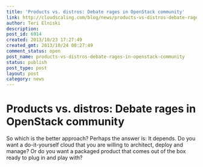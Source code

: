 ```yaml
---
title: 'Products vs. distros: Debate rages in OpenStack community'
link: http://cloudscaling.com/blog/news/products-vs-distros-debate-rages-in-openstack-community/
author: Teri Elniski
description: 
post_id: 6914
created: 2013/10/23 17:27:49
created_gmt: 2013/10/24 00:27:49
comment_status: open
post_name: products-vs-distros-debate-rages-in-openstack-community
status: publish
post_type: post
layout: post
category: news
---
```


# Products vs. distros: Debate rages in OpenStack community

So which is the better approach? Perhaps the answer is: It depends. Do you want a do-it-yourself cloud that you are willing to architect, deploy and manage? Or do you want a packaged product that comes out of the box ready to plug in and play with?